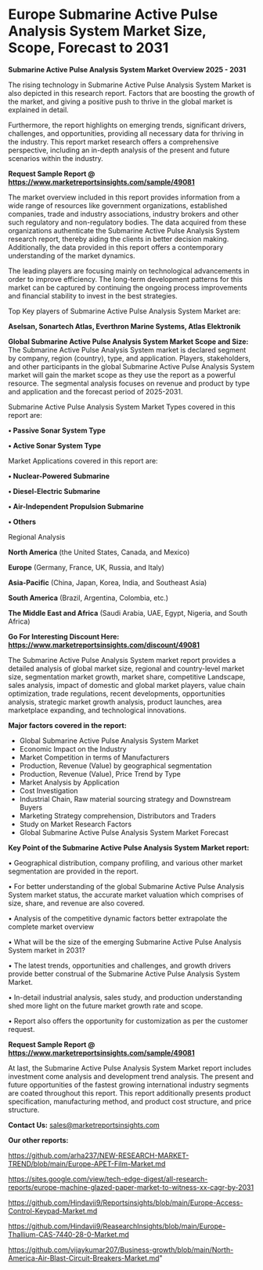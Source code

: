 # Europe Submarine Active Pulse Analysis System Market Size, Scope, Forecast to 2031

<Strong> Submarine Active Pulse Analysis System Market Overview 2025 - 2031</strong>

The rising technology in Submarine Active Pulse Analysis System Market is also depicted in this research report. Factors that are boosting the growth of the market, and giving a positive push to thrive in the global market is explained in detail.

Furthermore, the report highlights on emerging trends, significant drivers, challenges, and opportunities, providing all necessary data for thriving in the industry. This report market research offers a comprehensive perspective, including an in-depth analysis of the present and future scenarios within the industry.

<strong>Request Sample Report @ <a href=https://www.marketreportsinsights.com/sample/49081>https://www.marketreportsinsights.com/sample/49081</a></strong>

The market overview included in this report provides information from a wide range of resources like government organizations, established companies, trade and industry associations, industry brokers and other such regulatory and non-regulatory bodies. The data acquired from these organizations authenticate the Submarine Active Pulse Analysis System research report, thereby aiding the clients in better decision making. Additionally, the data provided in this report offers a contemporary understanding of the market dynamics.

The leading players are focusing mainly on technological advancements in order to improve efficiency. The long-term development patterns for this market can be captured by continuing the ongoing process improvements and financial stability to invest in the best strategies.

Top Key players of Submarine Active Pulse Analysis System Market are:

<strong>Aselsan, Sonartech Atlas, Everthron Marine Systems, Atlas Elektronik</strong>

<strong><b>Global Submarine Active Pulse Analysis System Market Scope and Size:</b></strong>
The Submarine Active Pulse Analysis System market is declared segment by company, region (country), type, and application. Players, stakeholders, and other participants in the global Submarine Active Pulse Analysis System market will gain the market scope as they use the report as a powerful resource. The segmental analysis focuses on revenue and product by type and application and the forecast period of 2025-2031.

Submarine Active Pulse Analysis System Market Types covered in this report are:

<strong>•  Passive Sonar System Type

•  Active Sonar System Type</strong>

Market Applications covered in this report are:

<strong>•  Nuclear-Powered Submarine

•  Diesel-Electric Submarine

•  Air-Independent Propulsion Submarine

•  Others</strong> 

Regional Analysis

<strong>North America</strong> (the United States, Canada, and Mexico)

<strong>Europe</strong> (Germany, France, UK, Russia, and Italy)

<strong>Asia-Pacific</strong> (China, Japan, Korea, India, and Southeast Asia)

<strong>South America</strong> (Brazil, Argentina, Colombia, etc.)

<strong>The Middle East and Africa</strong> (Saudi Arabia, UAE, Egypt, Nigeria, and South Africa)

<strong>Go For Interesting Discount Here: <a href=https://www.marketreportsinsights.com/discount/49081>https://www.marketreportsinsights.com/discount/49081</a></strong>

The Submarine Active Pulse Analysis System market report provides a detailed analysis of global market size, regional and country-level market size, segmentation market growth, market share, competitive Landscape, sales analysis, impact of domestic and global market players, value chain optimization, trade regulations, recent developments, opportunities analysis, strategic market growth analysis, product launches, area marketplace expanding, and technological innovations.

<strong><b>Major factors covered in the report:</b></strong>
<ul>
  <li>Global Submarine Active Pulse Analysis System Market </li>
  <li>Economic Impact on the Industry</li>
  <li>Market Competition in terms of Manufacturers</li>
  <li>Production, Revenue (Value) by geographical segmentation</li>
  <li>Production, Revenue (Value), Price Trend by Type</li>
  <li>Market Analysis by Application</li>
  <li>Cost Investigation</li>
  <li>Industrial Chain, Raw material sourcing strategy and Downstream Buyers</li>
  <li>Marketing Strategy comprehension, Distributors and Traders</li>
  <li>Study on Market Research Factors</li>
  <li>Global Submarine Active Pulse Analysis System Market Forecast</li>
</ul>

<strong><b>Key Point of the Submarine Active Pulse Analysis System Market report:</b></strong>

• Geographical distribution, company profiling, and various other market segmentation are provided in the report.

• For better understanding of the global Submarine Active Pulse Analysis System market status, the accurate market valuation which comprises of size, share, and revenue are also covered.

• Analysis of the competitive dynamic factors better extrapolate the complete market overview

• What will be the size of the emerging Submarine Active Pulse Analysis System market in 2031?

• The latest trends, opportunities and challenges, and growth drivers provide better construal of the Submarine Active Pulse Analysis System Market.

• In-detail industrial analysis, sales study, and production understanding shed more light on the future market growth rate and scope.

• Report also offers the opportunity for customization as per the customer request.

<strong>Request Sample Report @ <a href=https://www.marketreportsinsights.com/sample/49081>https://www.marketreportsinsights.com/sample/49081</a></strong>

At last, the Submarine Active Pulse Analysis System Market report includes investment come analysis and development trend analysis. The present and future opportunities of the fastest growing international industry segments are coated throughout this report. This report additionally presents product specification, manufacturing method, and product cost structure, and price structure.

<strong>Contact Us:</strong>
sales@marketreportsinsights.com

<strong>Our other reports:</strong>

<a href=https://github.com/arha237/NEW-RESEARCH-MARKET-TREND/blob/main/Europe-APET-Film-Market.md>https://github.com/arha237/NEW-RESEARCH-MARKET-TREND/blob/main/Europe-APET-Film-Market.md</a>

<a href=https://sites.google.com/view/tech-edge-digest/all-research-reports/europe-machine-glazed-paper-market-to-witness-xx-cagr-by-2031>https://sites.google.com/view/tech-edge-digest/all-research-reports/europe-machine-glazed-paper-market-to-witness-xx-cagr-by-2031</a>

<a href=https://github.com/Hindavii9/Reportsinsights/blob/main/Europe-Access-Control-Keypad-Market.md>https://github.com/Hindavii9/Reportsinsights/blob/main/Europe-Access-Control-Keypad-Market.md</a>

<a href=https://github.com/Hindavii9/ReasearchInsights/blob/main/Europe-Thallium-CAS-7440-28-0-Market.md>https://github.com/Hindavii9/ReasearchInsights/blob/main/Europe-Thallium-CAS-7440-28-0-Market.md</a>

<a href=https://github.com/vijaykumar207/Business-growth/blob/main/North-America-Air-Blast-Circuit-Breakers-Market.md>https://github.com/vijaykumar207/Business-growth/blob/main/North-America-Air-Blast-Circuit-Breakers-Market.md</a>"
